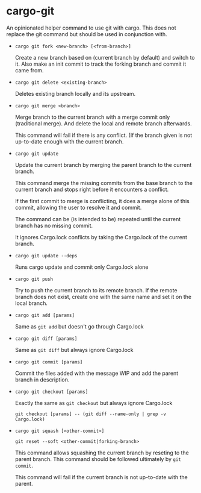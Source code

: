 cargo-git
=========

An opinionated helper command to use git with cargo. This does not replace the
git command but should be used in conjunction with.

 *  `cargo git fork <new-branch> [<from-branch>]`

    Create a new branch based on <from-branch> (current branch by default) and
    switch to it. Also make an init commit to track the forking branch and
    commit it came from.

 *  `cargo git delete <existing-branch>`

    Deletes existing branch locally and its upstream.

 *  `cargo git merge <branch>`

    Merge branch to the current branch with a merge commit only
    (traditional merge). And delete the local and remote branch afterwards.

    This command will fail if there is any conflict. (If the branch given is
    not up-to-date enough with the current branch.

 *  `cargo git update`

    Update the current branch by merging the parent branch to the current
    branch.

    This command merge the missing commits from the base branch to the current
    branch and stops right before it encounters a conflict.

    If the first commit to merge is conflicting, it does a merge alone of this
    commit, allowing the user to resolve it and commit.

    The command can be (is intended to be) repeated until the current branch
    has no missing commit.

    It ignores Cargo.lock conflicts by taking the Cargo.lock of the current
    branch.

 *  `cargo git update --deps`

    Runs cargo update and commit only Cargo.lock alone

 *  `cargo git push`

    Try to push the current branch to its remote branch. If the remote branch
    does not exist, create one with the same name and set it on the local
    branch.

 *  `cargo git add [params]`

    Same as `git add` but doesn't go through Cargo.lock

 *  `cargo git diff [params]`

    Same as `git diff` but always ignore Cargo.lock

 *  `cargo git commit [params]`

    Commit the files added with the message WIP and add the parent branch in
    description.

 *  `cargo git checkout [params]`

    Exactly the same as `git checkout` but always ignore Cargo.lock

    `git checkout [params] -- (git diff --name-only | grep -v Cargo.lock)`

 *  `cargo git squash [<other-commit>]`

    `git reset --soft <other-commit|forking-branch>`

    This command allows squashing the current branch by reseting to the parent
    branch. This command should be followed ultimately by `git commit`.

    This command will fail if the current branch is not up-to-date with the
    parent.
